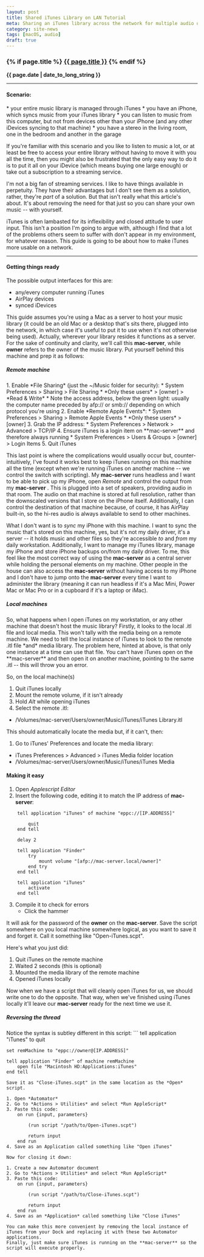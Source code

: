 ```yaml
---
layout: post
title: Shared iTunes Library on LAN Tutorial
meta: Sharing an iTunes library across the network for multiple audio output options. Use a single iTunes library for multiple devices, and listen to music on different areas of the network.
category: site-news
tags: [macOS, audio]
draft: true
---
```

<h3 class="page.title">
  {% if page.title %}
      <a href="{{ site.baseurl }}{{ page.url }}">{{ page.title }}</a>
  {% endif %}
</h3>

**{{ page.date | date_to_long_string }}**

___
<h4>Scenario:</h4>
* your entire music library is managed through iTunes
* you have an iPhone, which syncs music from your iTunes library
* you can listen to music from this computer, but not from devices other than your iPhone (and any other iDevices syncing to that machine)
* you have a stereo in the living room, one in the bedroom and another in the garage

If you're familiar with this scenario and you like to listen to music a lot, or at least be free to access your entire library without having to move it with you all the time, then you might also be frustrated that the only easy way to do it is to put it all on your iDevice (which means buying one large enough) or take out a subscription to a streaming service.

I'm not a big fan of streaming services. I like to have things available in perpetuity. They have their advantages but I don't see them as a solution, rather, they're *part* of a solution. But that isn't really what this article's about. It's about removing the need for that just so you can share your own music -- with yourself.

iTunes is often lambasted for its inflexibility and closed attitude to user input.
This isn't a position I'm going to argue with, although I find that a lot of the problems others seem to suffer with don't appear in my environment, for whatever reason.
This guide is going to be about how to make iTunes more usable on a network.

___

<h4>Getting things ready</h4>

The possible output interfaces for this are:
* any/every computer running iTunes
* AirPlay devices
* synced iDevices

This guide assumes you're using a Mac as a server to host your music library (it could be an old Mac or a desktop that's sits there, plugged into the network, in which case it's useful to put it to use when it's not otherwise being used).
Actually, wherever your library resides it functions as a server.
For the sake of continuity and clarity, we'll call this **mac-server**, while **owner** refers to the owner of the music library.
Put yourself behind this machine and prep it as follows:

<h5>Remote machine</h5>
1. Enable *File Sharing* (just the ~/Music folder for security):
    * System Preferences > Sharing > File Sharing
    * *Only these users* > [owner] > *Read & Write*
    * Note the access address, below the green light: usually the computer name preceded by afp:// or smb:// depending on which protocol you're using
2. Enable *Remote Apple Events*:
    * System Preferences > Sharing > Remote Apple Events
    * *Only these users* > [owner]
3. Grab the IP address:
    * System Preferences > Network > Advanced > TCP/IP
4. Ensure iTunes is a login item on **mac-server** and therefore always running
    * System Preferences > Users & Groups > [owner] > Login Items
5. Quit iTunes

This last point is where the complications would usually occur but, counter-intuitively, I've found it works best to keep iTunes running on this machine all the time (except when we're running iTunes on another machine -- we control the switch with scripting).
My **mac-server** runs headless and I want to be able to pick up my iPhone, open *Remote* and control the output from my  **mac-server** .
This is plugged into a set of speakers, providing audio in that room.
The audio on that machine is stored at full resolution, rather than the downscaled versions that I store on the iPhone itself.
Additionally, I can control the destination of that machine because, of course, it has AirPlay built-in, so the hi-res audio is always available to send to other machines.

What I don't want is to *sync* my iPhone with this machine.
I want to sync the music that's stored on this machine, yes, but it's not my daily driver, it's a server -- it holds music and other files so they're accessible *to* and *from* my daily workstation.
Additionally, I want to manage my iTunes library, manage my iPhone and store iPhone backups on/from my daily driver.
To me, this feel like the most correct way of using the **mac-server** as a central server while holding the personal elements on my machine.
Other people in the house can also access the **mac-server** without having access to my iPhone and I don't have to jump onto the **mac-server** every time I want to administer the library (meaning it can run headless if it's a Mac Mini, Power Mac or Mac Pro or in a cupboard if it's a laptop or iMac).

<h5>Local machines</h5>
So, what happens when I open iTunes on my workstation, or any other machine that doesn't host the music library?
Firstly, it looks to the local .itl file and local media.
This won't tally with the media being on a remote machine.
We need to tell the local instance of iTunes to look to the remote .itl file *and* media library.
The problem here, hinted at above, is that only one instance at a time can use that file.
You can't have iTunes open on the **mac-server** and then open it on another machine, pointing to the same .itl -- this will throw you an error.

So, on the local machine(s)
1. Quit iTunes locally
2. Mount the remote volume, if it isn't already
2. Hold *Alt* while opening iTunes
3. Select the remote .itl:
  * /Volumes/mac-server/Users/owner/Music/iTunes/iTunes Library.itl

This should automatically locate the media but, if it can't, then:
1. Go to iTunes' Preferences and locate the media library:
  * iTunes Preferences > Advanced > iTunes Media folder location
  * /Volumes/mac-server/Users/owner/Music/iTunes/iTunes Media

<h4>Making it easy</h4>

1. Open *Applescript Editor*
2. Insert the following code, editing it to match the IP address of **mac-server**:
```
    tell application "iTunes" of machine "eppc://[IP.ADDRESS]"

    	quit
    end tell

    delay 2

    tell application "Finder"
    	try
    		mount volume "[afp://mac-server.local/owner]"
    	end try
    end tell

    tell application "iTunes"
    	activate
    end tell
```
3. Compile it to check for errors
    * Click the hammer

It will ask for the password of the **owner** on the **mac-server**.
Save the script somewhere on you local machine somewhere logical, as you want to save it and forget it.
Call it something like "Open-iTunes.scpt".

Here's what you just did:
1. Quit iTunes on the remote machine
2. Waited 2 seconds (this is optional)
3. Mounted the media library of the remote machine
4. Opened iTunes locally

Now when we have a script that will cleanly open iTunes for us, we should write one to do the opposite.
That way, when we've finished using iTunes locally it'll leave our **mac-server** ready for the next time we use it.

<h5>Reversing the thread</h5>
Notice the syntax is subtley different in this script:
```
    tell application "iTunes" to quit

    set remMachine to "eppc://owner@[IP.ADDRESS]"

    tell application "Finder" of machine remMachine
    	open file "Macintosh HD:Applications:iTunes"
    end tell
```
Save it as "Close-iTunes.scpt" in the same location as the *Open* script.

1. Open *Automator*
2. Go to *Actions > Utilities* and select *Run AppleScript*
3. Paste this code:
    on run {input, parameters}

    	(run script "/path/to/Open-iTunes.scpt")

    	return input
    end run
4. Save as an Application called something like "Open iTunes"

Now for closing it down:

1. Create a new Automator document
2. Go to *Actions > Utilities* and select *Run AppleScript*
3. Paste this code:
    on run {input, parameters}

    	(run script "/path/to/Close-iTunes.scpt")

    	return input
    end run
4. Save as an *Application* called something like "Close iTunes"

You can make this more convenient by removing the local instance of iTunes from your Dock and replacing it with these two Automator applications.
Finally, just make sure iTunes is running on the **mac-server** so the script will execute properly.
